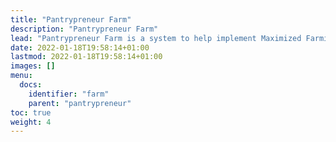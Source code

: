 ```yaml
---
title: "Pantrypreneur Farm"
description: "Pantrypreneur Farm"
lead: "Pantrypreneur Farm is a system to help implement Maximized Farming"
date: 2022-01-18T19:58:14+01:00
lastmod: 2022-01-18T19:58:14+01:00
images: []
menu:
  docs:
    identifier: "farm"
    parent: "pantrypreneur"
toc: true
weight: 4
---
```


